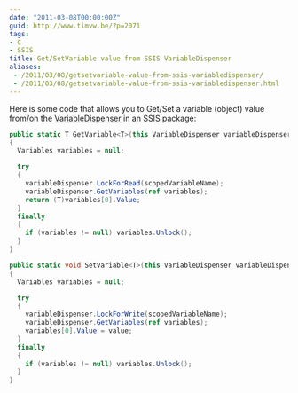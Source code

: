 ```yaml
---
date: "2011-03-08T00:00:00Z"
guid: http://www.timvw.be/?p=2071
tags:
- C
- SSIS
title: Get/SetVariable value from SSIS VariableDispenser
aliases:
 - /2011/03/08/getsetvariable-value-from-ssis-variabledispenser/
 - /2011/03/08/getsetvariable-value-from-ssis-variabledispenser.html
---
```

Here is some code that allows you to Get/Set a variable (object) value from/on the [VariableDispenser](http://msdn.microsoft.com/en-us/library/microsoft.sqlserver.dts.runtime.variabledispenser.aspx) in an SSIS package:

```csharp
public static T GetVariable<T>(this VariableDispenser variableDispenser, string scopedVariableName)
{
  Variables variables = null;

  try
  {
    variableDispenser.LockForRead(scopedVariableName);
    variableDispenser.GetVariables(ref variables);
    return (T)variables[0].Value;
  }
  finally
  {
    if (variables != null) variables.Unlock();
  }
}

public static void SetVariable<T>(this VariableDispenser variableDispenser, string scopedVariableName, T value)
{
  Variables variables = null;

  try   
  {  
    variableDispenser.LockForWrite(scopedVariableName);  
    variableDispenser.GetVariables(ref variables);  
    variables[0].Value = value;  
  }  
  finally  
  {   
    if (variables != null) variables.Unlock();  
  }
}
```
